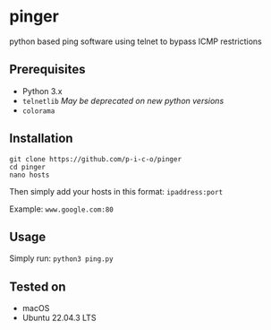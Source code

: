 # pinger
python based ping software using telnet to bypass ICMP restrictions

## Prerequisites
- Python 3.x
- `telnetlib` _May be deprecated on new python versions_
- `colorama`

## Installation
```
git clone https://github.com/p-i-c-o/pinger
cd pinger
nano hosts
```
Then simply add your hosts in this format: `ipaddress:port`

Example: `www.google.com:80`

## Usage
Simply run:
`python3 ping.py`

## Tested on
- macOS
- Ubuntu 22.04.3 LTS
